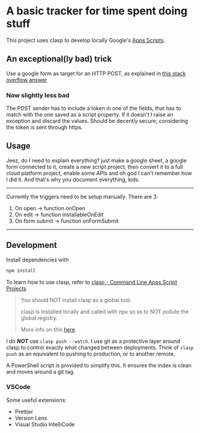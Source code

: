 # A basic tracker for time spent doing stuff

This project uses clasp to develop locally Google's [Apps Scripts](https://developers.google.com/apps-script).

## An exceptional(ly bad) trick

Use a google form as target for an HTTP POST, as explained in [this stack overflow answer](https://stackoverflow.com/a/47444396)

### Now slightly less bad

The POST sender has to include a token in one of the fields, that has to match with the one saved as a script property.
If it doesn't I raise an exception and discard the values. Should be decently secure, considering the token is sent through https.

## Usage

Jeez, do I need to explain everything? just make a google sheet, a google form connected to it, create a new script project, then convert it to a full cloud platform project, enable some APIs and oh god I can't remember how I did it. And that's why you document everything, kids.

---

Currently the triggers need to be setup manually. There are 3:

1. On open -> function onOpen
2. On edit -> function installableOnEdit
3. On form submit -> function onFormSubmit

---

## Development

Install dependencies with

```bash
npm install
```

To learn how to use clasp, refer to [clasp - Command Line Apps Script Projects](https://github.com/google/clasp)

> You should NOT install clasp as a global tool.
>
> clasp is installed locally and called with npx so as to NOT pollute the global registry.
>
> More info on this [here](https://medium.com/@maybekatz/introducing-npx-an-npm-package-runner-55f7d4bd282b).

I do **_NOT_** use `clasp push --watch`. I use git as a protective layer around clasp to control exactly what changed between deployments. Think of `clasp push` as an equivalent to pushing to production, or to another remote.

A PowerShell script is provided to simplify this. It ensures the index is clean and moves around a git tag.

<!-- FIXME some error with clasp pull messed up all files? -->

### VSCode

Some useful extensions:

- Prettier
- Version Lens
- Visual Studio IntelliCode
